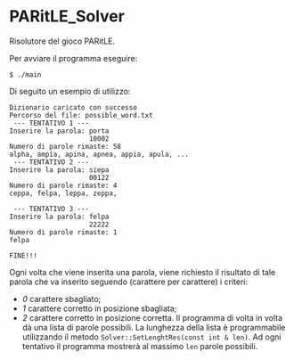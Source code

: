 # PARitLE_Solver

Risolutore del gioco PARitLE.

Per avviare il programma eseguire:
```
$ ./main
```
Di seguito un esempio di utilizzo:
```
Dizionario caricato con successo
Percorso del file: possible_word.txt
 --- TENTATIVO 1 ---
Inserire la parola: porta
                    10002
Numero di parole rimaste: 58
alpha, ampia, apina, apnea, appia, apula, ... 
 --- TENTATIVO 2 ---
Inserire la parola: siepa
                    00122
Numero di parole rimaste: 4
ceppa, felpa, leppa, zeppa, 

 --- TENTATIVO 3 ---
Inserire la parola: felpa
                    22222
Numero di parole rimaste: 1
felpa

FINE!!!
```
Ogni volta che viene inserita una parola, viene richiesto il risultato di tale parola che va inserito seguendo (carattere per carattere) i criteri:
- *0* carattere sbagliato;
- *1* carattere corretto in posizione sbagliata;
- *2* carattere corretto in posizione corretta.
Il programma di volta in volta dà una lista di parole possibili. La lunghezza della lista è programmabile utilizzando il metodo `Solver::SetLenghtRes(const int & len)`. Ad ogni tentativo il programma mostrerà al massimo `len` parole possibili.

